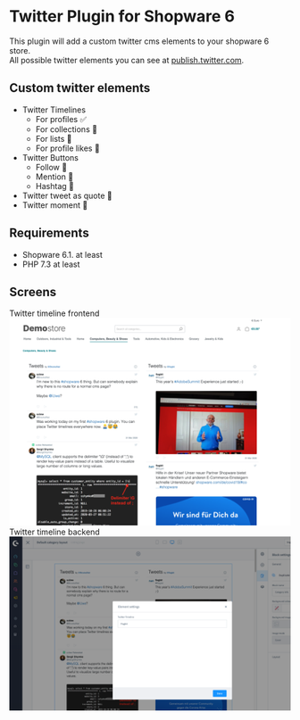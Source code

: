 # Twitter Plugin for Shopware 6
This plugin will add a custom twitter cms elements to your shopware 6 store.  
All possible twitter elements you can see at [publish.twitter.com](https://publish.twitter.com/).
## Custom twitter elements 
* Twitter Timelines
  * For profiles :white_check_mark:
  * For collections :construction:
  * For lists :construction:
  * For profile likes :construction:
* Twitter Buttons
  * Follow :construction:
  * Mention :construction:
  * Hashtag :construction:
* Twitter tweet as quote :construction:
* Twitter moment :construction:
## Requirements
* Shopware 6.1. at least
* PHP 7.3 at least
## Screens
Twitter timeline frontend  
![Twitter timeline in frontend](https://raw.githubusercontent.com/flagbit/shopware6-twitter/master/docs/images/shopware-6-twitter-timeline-frontend.png "Twitter timeline in frontend")
Twitter timeline backend  
![Twitter timeline backend configuration](https://raw.githubusercontent.com/flagbit/shopware6-twitter/master/docs/images/shopware-6-twitter-timeline-backend.png "Twitter timeline backend configuration")

